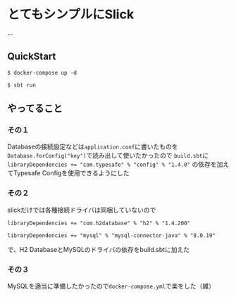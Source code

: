 # とてもシンプルにSlick
--

## QuickStart

`$ docker-compose up -d`

`$ sbt run`


## やってること

### その１

Databaseの接続設定などは`application.conf`に書いたものを
`Database.forConfig("key")`で読み出して使いたかったので
`build.sbt`に
`libraryDependencies += "com.typesafe" % "config" % "1.4.0"`
の依存を加えてTypesafe Configを使用できるようにした


### その２

slickだけでは各種接続ドライバは同梱していないので

`libraryDependencies += "com.h2database" % "h2" % "1.4.200"`

`libraryDependencies += "mysql" % "mysql-connector-java" % "8.0.19"`

で、H2 DatabaseとMySQLのドライバの依存をbuild.sbtに加えた


### その３
MySQLを適当に準備したかったので`docker-compose.yml`で楽をした（雑）
